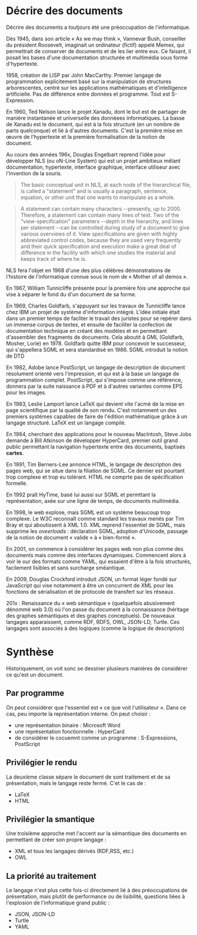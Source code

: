 # Décrire des documents

Décrire des documents a toutjours été une préoccupation de l'informatique.

Dès 1945, dans son article « As we may think », Vannevar Bush, conseiller du président Roosevelt, imaginait un ordinateur (fictif) appelé Memex, qui permettrait de conserver de documents et de les lier entre eux. Ce faisant, il posait les bases d'une documentation structurée et multimédia sous forme d'hypertexte.

1958, création de LISP par John MacCarthy. Premier langage de programmation explicitement basé sur la manipulation de structures arborescentes, centré sur les applications mathématiques et d'intelligence artificielle. Pas de différence entre données et programme. Tout est S-Expression.

En 1960, Ted Nelson lance le projet Xanadu, dont le but est de partager de manière instantanée et universelle des donnéees informatiques. La basse de Xanadu est le document, qui est à la fois structuré (en un nombre de parts quelconque) et lié à d'autres documents. C'est la première mise en œuvre de l'hypertexte et la première formalisation de la notion de document.

Au cours des années 196x, Douglas Engelbart reprend l'idée pour développer NLS (ou oN-Line System) qui est un projet ambitieux mêlant documentation, hypertexte, interface graphique, interface utiliseur avec l'invention de la souris.

> The basic conceptual unit in NLS, at each node of the hierarchical file, is called a "statement" and is usually a paragraph, sentence, equation, or other unit that one wants to manipulate as a whole.

> A statement can contain many characters --presently, up to 2000. Therefore, a statement can contain many lines of text. Two of the "view-specification" parameters --depth in the hierarchy, and lines per statement --can be controlled during study of a document to give various overviews of it. View specifications are given with highly abbreviated control codes, because they are used very frequently and their quick specification and execution make a great deal of difference in the facility with which one studies the material and keeps track of where he is.

NLS fera l'objet en 1968 d'une des plus célèbres démonstrations de l'histoire de l'informatique connue sous le nom de « Mother of all demos ».

En 1967, William Tunnicliffe présente pour la première fois une approche qui vise à séparer le fond du d'un document de sa forme.

En 1969, Charles Goldfarb, s'appuyant sur les travaux de Tunnicliffe lance chez IBM un projet de système d'information intégré. L'idée initiale était dans un premier temps de facliter le travail des juristes pour se repérer dans un immense corpus de textes, et ensuite de faciliter la confection de documentation technique en créant des modèles et en permettant d'assembler des fragments de documents. Cela aboutit à GML (Goldfarb, Mosher, Lorie) en 1978. Goldfarb quitte IBM pour concevoir le successeur, qui s'appellera SGML et sera standardisé en 1986. SGML introduit la notion de DTD

En 1982, Adobe lance PostScript, un langage de description de document résolument orienté vers l'impression, et qui est à la base un langage de programmation complet. PostScript, qui s'impose comme une référence, donnera par la suite naissance à PDF et à d'autres variantes comme EPS pour les images.

En 1983, Leslie Lamport lance LaTeX qui devient vite l'acmé de la mise en page scientifique par la qualité de son rendu. C'est notamment un des premiers systèmes capables de faire de l'édition mathématique grâce à un langage structuré. LaTeX est un langage compilé. 

En 1984, cherchant des applications pour le nouveau MacIntosh, Steve Jobs demande à Bill Atkinson de développer HyperCard, premier outil grand public permettant la navigation hypertexte entre des documents, baptisés __cartes__.

En 1991, Tim Berners-Lee annonce HTML, le langage de description des pages web, qui se situe dans la filiation de SGML. Ce dernier est pourtant trop complexe et trop eu tolérant. HTML ne comprte pas de spécification formelle.

En 1992 praît HyTime, basé lui aussi sur SGML et permttant la représentation, axée sur une ligne de temps, de documents multimédia.

En 1998, le web explose, mais SGML est un système beaucoup trop complexe. Le W3C reconnaît comme standard les travaux menés par Tim Bray et qui aboutissent à XML 1.0. XML reprend l'essentiel de SGML, mais supprime les _oveerloads_ : déclaration SGML, adoption d'Unicode, passage de la notion de document « valide » à « bien-formé ».

En 2001, on commence à considérer les pages web non plus comme des documents mais comme des interfaces dynamiques. Commencent alors à voir le our des formats comme YAML, qui essaient d'être à la fois structurés, facilement lisibles et sans surcharge sméantique.

En 2009, Douglas Crockford introduit JSON, un format léger fondé sur JavaScript qui vise notamment à être un concurrent de XML pour les fonctions de sérialisation et de protocole de transfert sur les réseaux.

201x : Renaissance du « web sémantique » (quelquefois abusivement dénommé web 3.0) où l'on passe du document à la connaissance (héritage des graphes sémantiques et des graphes conceptuels). De nouveaux langages apparaissent, comme RDF, RDFS, OWL, JSON-LD, Turtle. Ces langages sont associés à des logiques (comme la logique de description) 

# Synthèse

Historiquement, on voit sonc se dessiner plusieurs manières de considérer ce qu'est un document.

## Par programme

On peut considérer que l'essentiel est « ce que voit l'utilisateur ». Dans ce cas, peu importe la représentation interne. On peut choisir :
* une représentation binaire : Microsoft Word
* une représentation fonctionnelle : HyperCard
* de considérer le cocuemnt comme un programme : S-Expressions, PostScript

## Privilégier le rendu

La deuxième classe sépare le document de sont traitement et de sa présentation, mais le langage reste fermé. C'et le cas de :
* LaTeX
* HTML

## Privilégier la smantique

Une troisième approche met l'accent sur la sémantique des documents en permettant de créer son propre langage :
* XML et tous les langages dérivés (RDF,RSS, etc.)
* OWL

## La priorité au traitement

Le langage n'est plus cette fois-ci directement lié à des préoccupations de présentation, mais plutôt de performance ou de lisibilité, questions liées à l'explosion de l'informatique grand public :
* JSON, JSON-LD
* Turtle
* YAML
